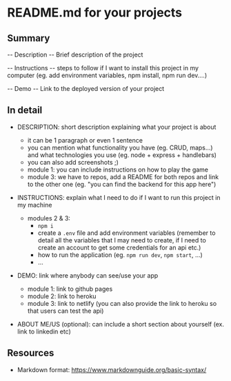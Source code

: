 

# README.md for your projects



## Summary


  -- Description 
    -- Brief description of the project 

  -- Instructions
    -- steps to follow if I want to install this project in my computer
  (eg. add environment variables, npm install, npm run dev....)

  -- Demo
    -- Link to the deployed version of your project



## In detail


- DESCRIPTION: short description explaining what your project is about 
  - it can be 1 paragraph or even 1 sentence
  - you can mention what functionality you have (eg. CRUD, maps...) and what technologies you use (eg. node + express + handlebars)
  - you can also add screenshots ;) 
  - module 1: you can include instructions on how to play the game
  - module 3: we have to repos, add a README for both repos and link to the other one (eg. "you can find the backend for this app here")

- INSTRUCTIONS: explain what I need to do if I want to run this project in my machine
  - modules 2 & 3:
    - `npm i`
    - create a `.env` file and add environment variables (remember to detail all the variables that I may need to create, if I need to create an account to get some credentials for an api etc.)
    - how to run the application (eg. `npm run dev`, `npm start`, ...)
    - ...

- DEMO: link where anybody can see/use your app
  - module 1: link to github pages
  - module 2: link to heroku
  - module 3: link to netlify (you can also provide the link to heroku so that users can test the api)

- ABOUT ME/US (optional): can include a short section about yourself (ex. link to linkedin etc)


## Resources

- Markdown format: https://www.markdownguide.org/basic-syntax/

